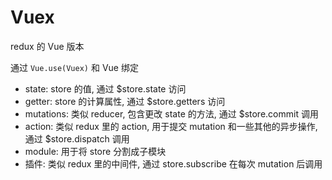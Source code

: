 # Vuex

redux 的 Vue 版本

通过 `Vue.use(Vuex)` 和 Vue 绑定

* state: store 的值, 通过 $store.state 访问
* getter: store 的计算属性, 通过 $store.getters 访问
* mutations: 类似 reducer, 包含更改 state 的方法, 通过 $store.commit 调用
* action: 类似 redux 里的 action, 用于提交 mutation 和一些其他的异步操作, 通过 $store.dispatch 调用
* module: 用于将 store 分割成子模块
* 插件: 类似 redux 里的中间件, 通过 store.subscribe 在每次 mutation  后调用